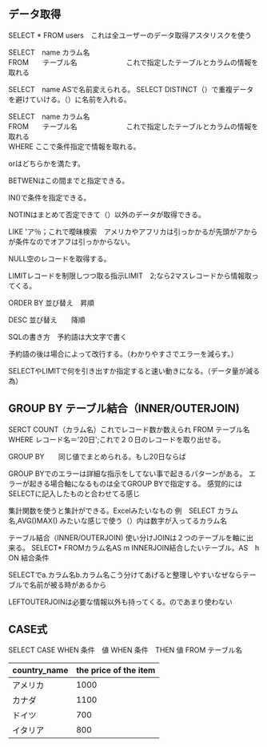 ## データ取得

SELECT * FROM users　これは全ユーザーのデータ取得アスタリスクを使う<br>

SELECT　name カラム名<br>
FROM　　テーブル名　　　　　　　これで指定したテーブルとカラムの情報を取れる

SELECT　name ASで名前変えられる。
SELECT DISTINCT（）で重複データを避けていける。（）に名前を入れる。<br>

SELECT　name カラム名<br>
FROM　　テーブル名　　　　　　　これで指定したテーブルとカラムの情報を取れる<br>
WHERE ここで条件指定で情報を取れる。<br>

orはどちらかを満たす。<br>

BETWENはこの間までと指定できる。<br>

IN()で条件を指定できる。<br>

NOTINはまとめて否定できて（）以外のデータが取得できる。

LIKE 'ア％；これで曖昧検索　アメリカやアフリカは引っかかるが先頭がアからが条件なのでオアフは引っかからない。

NULL空のレコードを取得する。

LIMITレコードを制限しつつ取る指示LIMIT　2;なら2マスレコードから情報取ってくる。

ORDER BY 並び替え　昇順

DESC  並び替え　　降順

SQLの書き方　予約語は大文字で書く

予約語の後は場合によって改行する。（わかりやすさでエラーを減らす。）

SELECTやLIMITで何を引き出すか指定すると速い動きになる。（データ量が減る為）

## GROUP BY  テーブル結合（INNER/OUTERJOIN)

SERCT COUNT（カラム名）これでレコード数か数えられ
FROM  テーブル名
WHERE レコード名＝'20日';これで２０日のレコードを取り出せる。

GROUP BY　　同じ値でまとめられる。もし20日ならば

GROUP BYでのエラーは詳細な指示をしてない事で起きるパターンがある。
エラーが起きる場合軸になるものは全てGROUP BYで指定する。
感覚的にはSELECTに記入したものと合わせてる感じ

集計関数を使うと集計ができる。Excelみたいなもの
例　SELECT カラム名,AVG()MAX()
みたいな感じで使う（）内は数字が入ってるカラム名

テーブル結合（INNER/OUTERJOIN)
使い分けJOINは２つのテーブルを軸に出来る。
SELECT*
FROMカラム名AS m
INNERJOIN結合したいテーブル。AS　h ON 結合条件

SELECTでa.カラム名b.カラム名こう分けてあげると整理しやすいなぜならテーブルで名前が被る時があるから

LEFTOUTERJOINは必要な情報以外も持ってくる。のであまり使わない

## CASE式

SELECT CASE WHEN 条件　値
WHEN 条件　THEN 値
FROM テーブル名

| country_name | the price of the item |
| ------------ | --------------------- |
| アメリカ     | 1000                  | 
| カナダ       | 1100                  |
| ドイツ       | 700                   |
| イタリア     | 800                   |


















